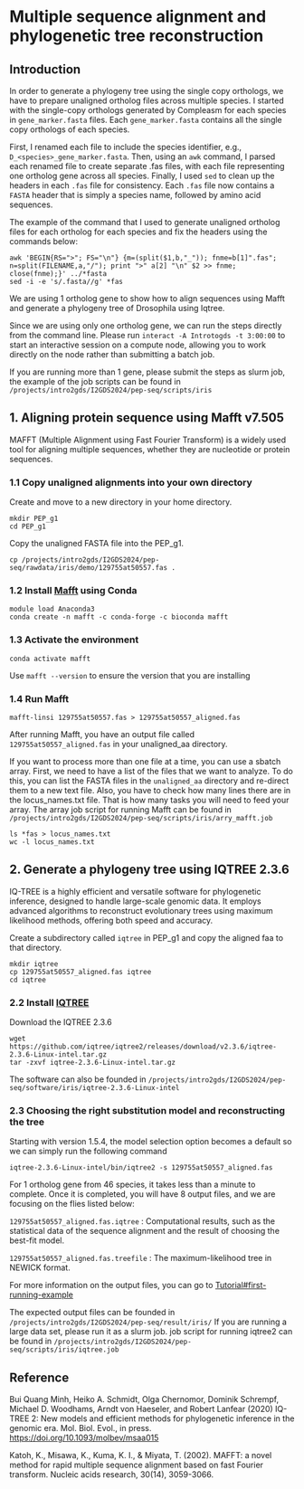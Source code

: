 # Multiple sequence alignment and phylogenetic tree reconstruction

## Introduction

In order to generate a phylogeny tree using the single copy orthologs, we have to prepare unaligned ortholog files across multiple species.
I started with the single-copy orthologs generated by Compleasm for each species in ```gene_marker.fasta``` files. Each ```gene_marker.fasta``` contains all the single copy orthologs of each species. 

First, I renamed each file to include the species identifier, e.g., ```D_<species>_gene_marker.fasta```. Then, using an ```awk``` command, I parsed each renamed file to create separate .fas files, with each file representing one ortholog gene across all species. Finally, I used ```sed``` to clean up the headers in each ```.fas``` file for consistency. Each ```.fas``` file now contains a ```FASTA``` header that is simply a species name, followed by amino acid sequences.

The example of the command that I used to generate unaligned ortholog files for each ortholog for each species and fix the headers using the commands below: 

```
awk 'BEGIN{RS=">"; FS="\n"} {m=(split($1,b,"_")); fnme=b[1]".fas"; n=split(FILENAME,a,"/"); print ">" a[2] "\n" $2 >> fnme; close(fnme);}' ../*fasta
sed -i -e 's/.fasta//g' *fas
```

We are using 1 ortholog gene to show how to align sequences using Mafft and generate a phylogeny tree of Drosophila using Iqtree.

Since we are using only one ortholog gene, we can run the steps directly from the command line. Please run ```interact -A Introtogds -t 3:00:00``` to start an interactive session on a compute node, allowing you to work directly on the node rather than submitting a batch job.

If you are running more than 1 gene, please submit the steps as slurm job, the example of the job scripts can be found in ```/projects/intro2gds/I2GDS2024/pep-seq/scripts/iris```

## 1. Aligning protein sequence using Mafft v7.505 

MAFFT (Multiple Alignment using Fast Fourier Transform) is a widely used tool for aligning multiple sequences, whether they are nucleotide or protein sequences.

### 1.1 Copy unaligned alignments into your own directory

Create and move to a new directory in your home directory.
``` 
mkdir PEP_g1
cd PEP_g1
 ```

Copy the unaligned FASTA file into the PEP_g1.

```
cp /projects/intro2gds/I2GDS2024/pep-seq/rawdata/iris/demo/129755at50557.fas .
```


### 1.2 Install [Mafft](https://mafft.cbrc.jp/alignment/software/) using Conda

```
module load Anaconda3 
conda create -n mafft -c conda-forge -c bioconda mafft
```
### 1.3 Activate the environment 

```conda activate mafft```

Use ```mafft --version``` to ensure the version that you are installing


### 1.4 Run Mafft 

```
mafft-linsi 129755at50557.fas > 129755at50557_aligned.fas
```

After running Mafft, you have an output file called ```129755at50557_aligned.fas``` in your unaligned_aa directory.

If you want to process more than one file at a time, you can use a sbatch array. First, we need to have a list of the files that we want to analyze. To do this, you can list the FASTA files in the ```unaligned_aa``` directory and re-direct them to a new text file. Also, you have to check how many lines there are in the locus_names.txt file. That is how many tasks you will need to feed your array. The array job script for running Mafft can be found in ```/projects/intro2gds/I2GDS2024/pep-seq/scripts/iris/arry_mafft.job```

```
ls *fas > locus_names.txt
wc -l locus_names.txt
```

## 2. Generate a phylogeny tree using IQTREE 2.3.6

IQ-TREE is a highly efficient and versatile software for phylogenetic inference, designed to handle large-scale genomic data. It employs advanced algorithms to reconstruct evolutionary trees using maximum likelihood methods, offering both speed and accuracy.

Create a subdirectory called ```iqtree``` in PEP_g1 and copy the aligned faa to that directory.

```
mkdir iqtree
cp 129755at50557_aligned.fas iqtree
cd iqtree
```

### 2.2 Install [IQTREE](http://www.iqtree.org/doc/)

Download the IQTREE 2.3.6
```
wget https://github.com/iqtree/iqtree2/releases/download/v2.3.6/iqtree-2.3.6-Linux-intel.tar.gz
tar -zxvf iqtree-2.3.6-Linux-intel.tar.gz
```
The software can also be founded in ```/projects/intro2gds/I2GDS2024/pep-seq/software/iris/iqtree-2.3.6-Linux-intel```

### 2.3 Choosing the right substitution model and reconstructing the tree 
Starting with version 1.5.4, the model selection option becomes a default so we can simply run the following command  

```
iqtree-2.3.6-Linux-intel/bin/iqtree2 -s 129755at50557_aligned.fas
```
For 1 ortholog gene from 46 species, it takes less than a minute to complete. Once it is completed, you will have 8 output files, and we are focusing on the flies listed below:

```129755at50557_aligned.fas.iqtree``` : Computational results, such as the statistical data of the sequence alignment and the result of choosing the best-fit model.

```129755at50557_aligned.fas.treefile``` : The maximum-likelihood tree in NEWICK format.

For more information on the output files, you can go to [Tutorial#first-running-example](http://www.iqtree.org/doc/Tutorial#first-running-example)

The expected output files can be founded in ```/projects/intro2gds/I2GDS2024/pep-seq/result/iris/```
If you are running a large data set, please run it as a slurm job. job script for running iqtree2 can be found in ```/projects/intro2gds/I2GDS2024/pep-seq/scripts/iris/iqtree.job```

## Reference
Bui Quang Minh, Heiko A. Schmidt, Olga Chernomor, Dominik Schrempf, Michael D. Woodhams, Arndt von Haeseler, and Robert Lanfear (2020) IQ-TREE 2: New models and efficient methods for phylogenetic inference in the genomic era. Mol. Biol. Evol., in press. https://doi.org/10.1093/molbev/msaa015

Katoh, K., Misawa, K., Kuma, K. I., & Miyata, T. (2002). MAFFT: a novel method for rapid multiple sequence alignment based on fast Fourier transform. Nucleic acids research, 30(14), 3059-3066.




